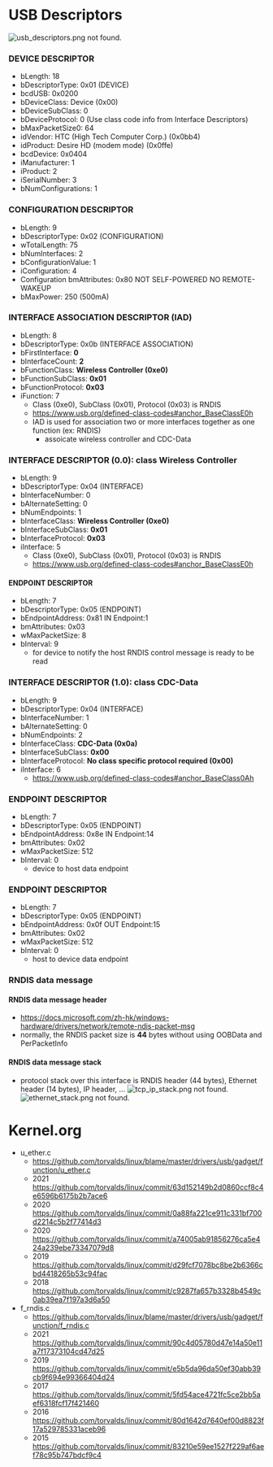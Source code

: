 # USB Descriptors
![usb_descriptors.png not found.](./img/usb_descriptors.png)

### DEVICE DESCRIPTOR
- bLength: 18
- bDescriptorType: 0x01 (DEVICE)
- bcdUSB: 0x0200
- bDeviceClass: Device (0x00)
- bDeviceSubClass: 0
- bDeviceProtocol: 0 (Use class code info from Interface Descriptors)
- bMaxPacketSize0: 64
- idVendor: HTC (High Tech Computer Corp.) (0x0bb4)
- idProduct: Desire HD (modem mode) (0x0ffe)
- bcdDevice: 0x0404
- iManufacturer: 1
- iProduct: 2
- iSerialNumber: 3
- bNumConfigurations: 1

### CONFIGURATION DESCRIPTOR
- bLength: 9
- bDescriptorType: 0x02 (CONFIGURATION)
- wTotalLength: 75
- bNumInterfaces: 2
- bConfigurationValue: 1
- iConfiguration: 4
- Configuration bmAttributes: 0x80  NOT SELF-POWERED  NO REMOTE-WAKEUP
- bMaxPower: 250  (500mA)

### INTERFACE ASSOCIATION DESCRIPTOR (IAD)
- bLength: 8
- bDescriptorType: 0x0b (INTERFACE ASSOCIATION)
- bFirstInterface: **0**
- bInterfaceCount: **2**
- bFunctionClass: **Wireless Controller (0xe0)**
- bFunctionSubClass: **0x01**
- bFunctionProtocol: **0x03**
- iFunction: 7
  - Class (0xe0), SubClass (0x01), Protocol (0x03) is RNDIS
  - https://www.usb.org/defined-class-codes#anchor_BaseClassE0h
  - IAD is used for association two or more interfaces together as one function (ex: RNDIS)
    - assoicate wireless controller and CDC-Data

### INTERFACE DESCRIPTOR (0.0): class Wireless Controller
- bLength: 9
- bDescriptorType: 0x04 (INTERFACE)
- bInterfaceNumber: 0
- bAlternateSetting: 0
- bNumEndpoints: 1
- bInterfaceClass: **Wireless Controller (0xe0)**
- bInterfaceSubClass: **0x01**
- bInterfaceProtocol: **0x03**
- iInterface: 5
  - Class (0xe0), SubClass (0x01), Protocol (0x03) is RNDIS
  - https://www.usb.org/defined-class-codes#anchor_BaseClassE0h

#### ENDPOINT DESCRIPTOR
- bLength: 7
- bDescriptorType: 0x05 (ENDPOINT)
- bEndpointAddress: 0x81  IN  Endpoint:1
- bmAttributes: 0x03
- wMaxPacketSize: 8
- bInterval: 9
  - for device to notify the host RNDIS control message is ready to be read

### INTERFACE DESCRIPTOR (1.0): class CDC-Data
- bLength: 9
- bDescriptorType: 0x04 (INTERFACE)
- bInterfaceNumber: 1
- bAlternateSetting: 0
- bNumEndpoints: 2
- bInterfaceClass: **CDC-Data (0x0a)**
- bInterfaceSubClass: **0x00**
- bInterfaceProtocol: **No class specific protocol required (0x00)**
- iInterface: 6
  - https://www.usb.org/defined-class-codes#anchor_BaseClass0Ah

### ENDPOINT DESCRIPTOR
- bLength: 7
- bDescriptorType: 0x05 (ENDPOINT)
- bEndpointAddress: 0x8e  IN  Endpoint:14
- bmAttributes: 0x02
- wMaxPacketSize: 512
- bInterval: 0
  - device to host data endpoint

### ENDPOINT DESCRIPTOR
- bLength: 7
- bDescriptorType: 0x05 (ENDPOINT)
- bEndpointAddress: 0x0f  OUT  Endpoint:15
- bmAttributes: 0x02
- wMaxPacketSize: 512
- bInterval: 0
  - host to device data endpoint

### RNDIS data message
#### RNDIS data message header
- https://docs.microsoft.com/zh-hk/windows-hardware/drivers/network/remote-ndis-packet-msg
- normally, the RNDIS packet size is **44** bytes without using OOBData and PerPacketInfo
#### RNDIS data message stack
- protocol stack over this interface is RNDIS header (44 bytes), Ethernet header (14 bytes), IP header, ...
![tcp_ip_stack.png not found.](./img/tcp_ip_stack.png)
![ethernet_stack.png not found.](./img/ethernet_stack.png)

# Kernel.org
- u_ether.c
  - https://github.com/torvalds/linux/blame/master/drivers/usb/gadget/function/u_ether.c
  - 2021 https://github.com/torvalds/linux/commit/63d152149b2d0860ccf8c4e6596b6175b2b7ace6
  - 2020 https://github.com/torvalds/linux/commit/0a88fa221ce911c331bf700d2214c5b2f77414d3
  - 2020 https://github.com/torvalds/linux/commit/a74005ab91856276ca5e424a239ebe73347079d8
  - 2019 https://github.com/torvalds/linux/commit/d29fcf7078bc8be2b6366cbd4418265b53c94fac
  - 2018 https://github.com/torvalds/linux/commit/c9287fa657b3328b4549c0ab39ea7f197a3d6a50
- f_rndis.c
  - https://github.com/torvalds/linux/blame/master/drivers/usb/gadget/function/f_rndis.c
  - 2021 https://github.com/torvalds/linux/commit/90c4d05780d47e14a50e11a7f17373104cd47d25
  - 2019 https://github.com/torvalds/linux/commit/e5b5da96da50ef30abb39cb9f694e99366404d24
  - 2017 https://github.com/torvalds/linux/commit/5fd54ace4721fc5ce2bb5aef6318fcf17f421460
  - 2016 https://github.com/torvalds/linux/commit/80d1642d7640ef00d8823f17a529785331aceb96
  - 2015 https://github.com/torvalds/linux/commit/83210e59ee1527f229af6aef78c95b747bdcf9c4

